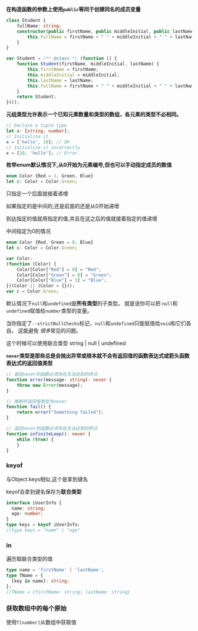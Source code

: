 **在构造函数的参数上使用`public`等同于创建同名的成员变量**

```ts
class Student {
    fullName: string;
    constructor(public firstName, public middleInitial, public lastName) {
        this.fullName = firstName + " " + middleInitial + " " + lastName;
    }
}
```

```js
var Student = /** @class */ (function () {
    function Student(firstName, middleInitial, lastName) {
        this.firstName = firstName;
        this.middleInitial = middleInitial;
        this.lastName = lastName;
        this.fullName = firstName + " " + middleInitial + " " + lastName;
    }
    return Student;
}());
```



**元组类型允许表示一个已知元素数量和类型的数组，各元素的类型不必相同。**

```ts
// Declare a tuple type
let x: [string, number];
// Initialize it
x = ['hello', 10]; // OK
// Initialize it incorrectly
x = [10, 'hello']; // Error
```



**枚举enum默认情况下,从0开始为元素编号,但也可以手动指定成员的数值**

```ts
enum Color {Red = 1, Green, Blue}
let c: Color = Color.Green;
```

只指定一个后面就接着递增

如果指定的是中间的,还是前面的还是从0开始递增

到达指定的值就用指定的值,并且在这之后的值就接着指定的值递增



中间指定为0的情况

```ts
enum Color {Red, Green = 0, Blue}
let c: Color = Color.Green;
```

```js
var Color;
(function (Color) {
    Color[Color["Red"] = 0] = "Red";
    Color[Color["Green"] = 0] = "Green";
    Color[Color["Blue"] = 1] = "Blue";
})(Color || (Color = {}));
var c = Color.Green;

```



默认情况下`null`和`undefined`是**所有类型**的子类型。 就是说你可以把 `null`和`undefined`赋值给`number`类型的变量。

当你指定了`--strictNullChecks`标记，`null`和`undefined`只能赋值给`void`和它们各自。 这能避免 *很多*常见的问题。

这个时候可以使用联合类型	string | null | undefined



**`never`类型是那些总是会抛出异常或根本就不会有返回值的函数表达式或箭头函数表达式的返回值类型**

```ts
// 返回never的函数必须存在无法达到的终点
function error(message: string): never {
    throw new Error(message);
}

// 推断的返回值类型为never
function fail() {
    return error("Something failed");
}

// 返回never的函数必须存在无法达到的终点
function infiniteLoop(): never {
    while (true) {
    }
}
```



### keyof

与Object.keys相似,这个是拿到键名

keyof会拿到键名保存为**联合类型**

```ts
interface iUserInfo {
  name: string;
  age: number;
}
type keys = keyof iUserInfo;
//type keys = "name" | "age"
```



### in

遍历取联合类型的值

```ts
type name = 'firstName' | 'lastName';
type TName = {
  [key in name]: string;
};
//TName = {firstName: string; lastName: string}
```



### 获取数组中的每个原始

使用`T[number]`从数组中获取值









